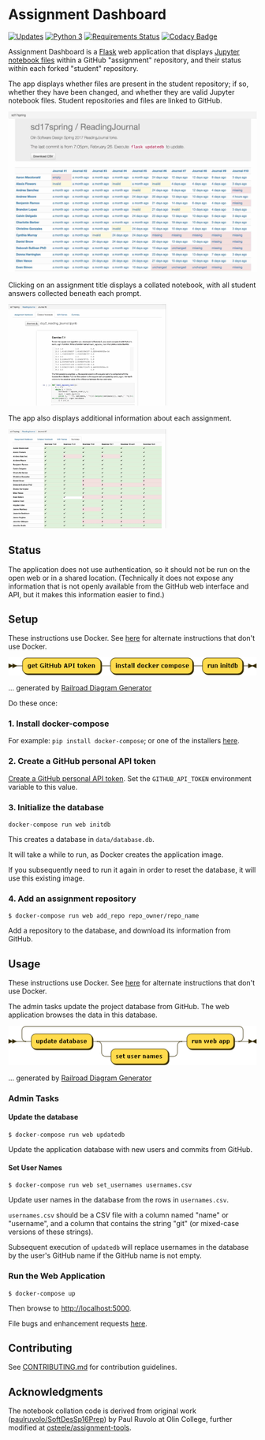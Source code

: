 # Assignment Dashboard

[![Updates](https://pyup.io/repos/github/olin-computing/assignment-dashboard/shield.svg)](https://pyup.io/repos/github/olin-computing/assignment-dashboard/)
[![Python 3](https://pyup.io/repos/github/olin-computing/assignment-dashboard/python-3-shield.svg)](https://pyup.io/repos/github/olin-computing/assignment-dashboard/)
[![Requirements Status](https://requires.io/github/olin-computing/assignment-dashboard/requirements.svg?branch=master)](https://requires.io/github/olin-computing/assignment-dashboard/requirements/?branch=master)
[![Codacy Badge](https://api.codacy.com/project/badge/Grade/bc6108c6014640119f948d0d371dde9d)](https://www.codacy.com/app/steele/assignment-dashboard?utm_source=github.com&amp;utm_medium=referral&amp;utm_content=olin-computing/assignment-dashboard&amp;utm_campaign=Badge_Grade)

Assignment Dashboard is a [Flask](http://flask.pocoo.org) web application that displays [Jupyter notebook files](http://jupyter.org) within a GitHub "assignment" repository, and their status within each forked "student" repository.

The app displays whether files are present in the student repository; if so, whether they have been changed, and whether they are valid Jupyter notebook files. Student repositories and files are linked to GitHub.

<a href="./docs/images/repo.jpeg"><img src="./docs/images/repo.jpeg" width="640"/></a>

Clicking on an assignment title displays a collated notebook, with all student answers collected beneath each prompt.

<a href="./docs/images/collated.jpeg"><img src="./docs/images/collated.jpeg" width="320"/></a>

The app also displays additional information about each assignment.

<a href="./docs/images/answer-table"><img src="./docs/images/answer-table.jpeg" width="320"/></a>

## Status

The application does not use authentication, so it should not be run on the open web or in a shared location. (Technically it does not expose any information that is not openly available from the GitHub web interface and API, but it makes this information easier to find.)

## Setup

These instructions use Docker.
See [here](./docs/install-without-docker.md) for alternate instructions that don't use Docker.

![](docs/setup.png)

... generated by [Railroad Diagram Generator](http://www.bottlecaps.de/rr/ui)

Do these once:

### 1. Install docker-compose

For example: `pip install docker-compose`; or one of the installers [here](https://docs.docker.com/compose/install/).

### 2. Create a GitHub personal API token

[Create a GitHub personal API token](https://github.com/blog/1509-personal-api-tokens).
Set the `GITHUB_API_TOKEN` environment variable to this value.

### 3. Initialize the database

    docker-compose run web initdb

This creates a database in `data/database.db`.

It will take a while to run, as Docker creates the application image.

If you subsequently need to run it again in order to reset the database, it will use this existing image.

### 4. Add an assignment repository

    $ docker-compose run web add_repo repo_owner/repo_name

Add a repository to the database, and download its information from GitHub.

## Usage

These instructions use Docker.
See [here](./docs/install-without-docker.md) for alternate instructions that don't use Docker.

The admin tasks update the project database from GitHub.
The web application browses the data in this database.

![](docs/use.png)

... generated by [Railroad Diagram Generator](http://www.bottlecaps.de/rr/ui)

### Admin Tasks

#### Update the database

    $ docker-compose run web updatedb

Update the application database with new users and commits from GitHub.

#### Set User Names

    $ docker-compose run web set_usernames usernames.csv

Update user names in the database from the rows in `usernames.csv`.

`usernames.csv` should be a CSV file with a column named "name" or "username",
and a column that contains the string "git" (or mixed-case versions of these
strings).

Subsequent execution of `updatedb` will replace usernames in the database
by the user's GitHub name if the GitHub name is not empty.


### Run the Web Application

    $ docker-compose up

Then browse to <http://localhost:5000>.


File bugs and enhancement requests [here](https://github.com/osteele/assignment-dashboard/issues).


## Contributing

See [CONTRIBUTING.md](CONTRIBUTING.md) for contribution guidelines.


## Acknowledgments

The notebook collation code is derived from original work ([paulruvolo/SoftDesSp16Prep](https://github.com/paulruvolo/SoftDesSp16Prep)) by Paul Ruvolo at Olin College, further modified at [osteele/assignment-tools](https://github.com/osteele/assignment-tools).
